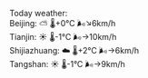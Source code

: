 Today weather:  
Beijing: ⛅️  🌡️+0°C 🌬️↘6km/h  
Tianjin: ☀️ 🌡️-1°C 🌬️→10km/h  
Shijiazhuang: ☁️ 🌡️+2°C 🌬️→6km/h  
Tangshan: ☀️ 🌡️-1°C 🌬️→9km/h  
